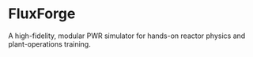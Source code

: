 # FluxForge
A high-fidelity, modular PWR simulator for hands-on reactor physics and plant-operations training.
